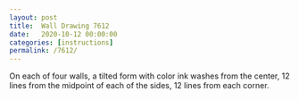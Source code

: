 ```yaml
---
layout: post
title:  Wall Drawing 7612
date:   2020-10-12 00:00:00
categories: [instructions]
permalink: /7612/
---
```


On each of four walls, a tilted form with color ink washes from the center, 12 lines from the midpoint of each of the sides, 12 lines from each corner.
